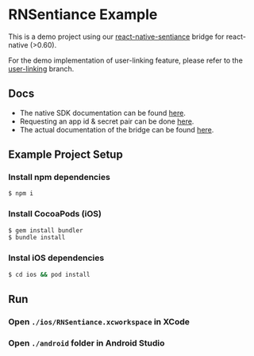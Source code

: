 # RNSentiance Example

This is a demo project using our [react-native-sentiance](https://github.com/sentiance/react-native-sentiance) bridge for react-native (>0.60).

For the demo implementation of user-linking feature, please refer to the [user-linking](https://github.com/sentiance/react-native-sentiance-example/tree/user-linking) branch.

## Docs

* The native SDK documentation can be found [here](https://docs.sentiance.com/sdk/getting-started).
* Requesting an app id & secret pair can be done [here](https://docs.sentiance.com/sdk/getting-started#requesting-an-app-id-and-secret).
* The actual documentation of the bridge can be found [here](https://github.com/sentiance/react-native-sentiance/blob/master/README.md).

## Example Project Setup

### Install npm dependencies
```sh
$ npm i
```

### Install CocoaPods (iOS)
```sh
$ gem install bundler
$ bundle install
```

### Instal iOS dependencies
```sh
$ cd ios && pod install
```

## Run

### Open `./ios/RNSentiance.xcworkspace` in XCode
### Open `./android` folder in Android Studio
